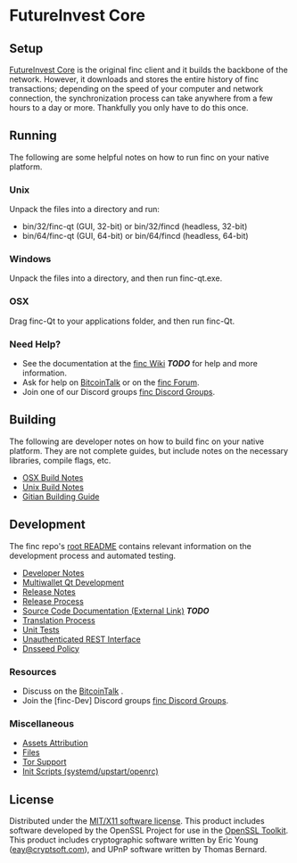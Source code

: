 FutureInvest Core
=====================

Setup
---------------------
[FutureInvest Core](http://finc.cash) is the original finc client and it builds the backbone of the network. However, it downloads and stores the entire history of finc transactions; depending on the speed of your computer and network connection, the synchronization process can take anywhere from a few hours to a day or more. Thankfully you only have to do this once.

Running
---------------------
The following are some helpful notes on how to run finc on your native platform.

### Unix

Unpack the files into a directory and run:

- bin/32/finc-qt (GUI, 32-bit) or bin/32/fincd (headless, 32-bit)
- bin/64/finc-qt (GUI, 64-bit) or bin/64/fincd (headless, 64-bit)

### Windows

Unpack the files into a directory, and then run finc-qt.exe.

### OSX

Drag finc-Qt to your applications folder, and then run finc-Qt.

### Need Help?

* See the documentation at the [finc Wiki](https://en.bitcoin.it/wiki/Main_Page) ***TODO***
for help and more information.
* Ask for help on [BitcoinTalk](https://bitcointalk.org/index.php) or on the [finc Forum](http://finc.cash/).
* Join one of our Discord groups [finc Discord Groups](https://discord.gg/gN2dcAt).

Building
---------------------
The following are developer notes on how to build finc on your native platform. They are not complete guides, but include notes on the necessary libraries, compile flags, etc.

- [OSX Build Notes](build-osx.md)
- [Unix Build Notes](build-unix.md)
- [Gitian Building Guide](gitian-building.md)

Development
---------------------
The finc repo's [root README](https://github.com/finccash/finc-coin/blob/master/README.md) contains relevant information on the development process and automated testing.

- [Developer Notes](developer-notes.md)
- [Multiwallet Qt Development](multiwallet-qt.md)
- [Release Notes](release-notes.md)
- [Release Process](release-process.md)
- [Source Code Documentation (External Link)](https://dev.visucore.com/bitcoin/doxygen/) ***TODO***
- [Translation Process](translation_process.md)
- [Unit Tests](unit-tests.md)
- [Unauthenticated REST Interface](REST-interface.md)
- [Dnsseed Policy](dnsseed-policy.md)

### Resources

* Discuss on the [BitcoinTalk](https://bitcointalk.org/index.php?topic=1262920.0) .
* Join the [finc-Dev] Discord groups [finc Discord Groups](https://discord.gg/gN2dcAt).

### Miscellaneous
- [Assets Attribution](assets-attribution.md)
- [Files](files.md)
- [Tor Support](tor.md)
- [Init Scripts (systemd/upstart/openrc)](init.md)

License
---------------------
Distributed under the [MIT/X11 software license](http://www.opensource.org/licenses/mit-license.php).
This product includes software developed by the OpenSSL Project for use in the [OpenSSL Toolkit](https://www.openssl.org/). This product includes
cryptographic software written by Eric Young ([eay@cryptsoft.com](mailto:eay@cryptsoft.com)), and UPnP software written by Thomas Bernard.
